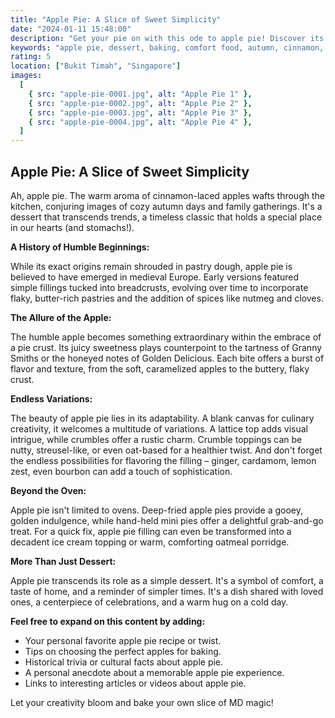 ```yaml
---
title: "Apple Pie: A Slice of Sweet Simplicity"
date: "2024-01-11 15:48:00"
description: "Get your pie on with this ode to apple pie! Discover its history, endless variations, and tips for baking the perfect slice. Sweet and heartwarming, just like grandma used to make!"
keywords: "apple pie, dessert, baking, comfort food, autumn, cinnamon, apples, recipe, easy baking, sweet treats, traditional food"
rating: 5
location: ["Bukit Timah", "Singapore"]
images:
  [
    { src: "apple-pie-0001.jpg", alt: "Apple Pie 1" },
    { src: "apple-pie-0002.jpg", alt: "Apple Pie 2" },
    { src: "apple-pie-0003.jpg", alt: "Apple Pie 3" },
    { src: "apple-pie-0004.jpg", alt: "Apple Pie 4" },
  ]
---
```


## Apple Pie: A Slice of Sweet Simplicity

Ah, apple pie. The warm aroma of cinnamon-laced apples wafts through the kitchen, conjuring images of cozy autumn days and family gatherings. It's a dessert that transcends trends, a timeless classic that holds a special place in our hearts (and stomachs!).

**A History of Humble Beginnings:**

While its exact origins remain shrouded in pastry dough, apple pie is believed to have emerged in medieval Europe. Early versions featured simple fillings tucked into breadcrusts, evolving over time to incorporate flaky, butter-rich pastries and the addition of spices like nutmeg and cloves.

**The Allure of the Apple:**

The humble apple becomes something extraordinary within the embrace of a pie crust. Its juicy sweetness plays counterpoint to the tartness of Granny Smiths or the honeyed notes of Golden Delicious. Each bite offers a burst of flavor and texture, from the soft, caramelized apples to the buttery, flaky crust.

**Endless Variations:**

The beauty of apple pie lies in its adaptability. A blank canvas for culinary creativity, it welcomes a multitude of variations. A lattice top adds visual intrigue, while crumbles offer a rustic charm. Crumble toppings can be nutty, streusel-like, or even oat-based for a healthier twist. And don't forget the endless possibilities for flavoring the filling – ginger, cardamom, lemon zest, even bourbon can add a touch of sophistication.

**Beyond the Oven:**

Apple pie isn't limited to ovens. Deep-fried apple pies provide a gooey, golden indulgence, while hand-held mini pies offer a delightful grab-and-go treat. For a quick fix, apple pie filling can even be transformed into a decadent ice cream topping or warm, comforting oatmeal porridge.

**More Than Just Dessert:**

Apple pie transcends its role as a simple dessert. It's a symbol of comfort, a taste of home, and a reminder of simpler times. It's a dish shared with loved ones, a centerpiece of celebrations, and a warm hug on a cold day.

**Feel free to expand on this content by adding:**

- Your personal favorite apple pie recipe or twist.
- Tips on choosing the perfect apples for baking.
- Historical trivia or cultural facts about apple pie.
- A personal anecdote about a memorable apple pie experience.
- Links to interesting articles or videos about apple pie.

Let your creativity bloom and bake your own slice of MD magic!

